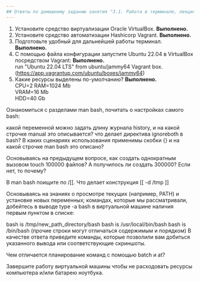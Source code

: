 ```yaml
---
## Ответы по домашнему заданию занятия "3.1. Работа в терминале, лекция 1" 
---
```


1. Установите средство виртуализации Oracle VirtualBox. <strong>Выполнено.</strong>  
2. Установите средство автоматизации Hashicorp Vagrant. <strong>Выполнено.</strong>  
3. Подготовьте удобный для дальнейшей работы терминал. <strong>Выполнено.</strong> 
4. С помощью файла конфигурации запустите Ubuntu 22.04 в VirtualBox посредством Vagrant:  <strong>Выполнено.</strong>  
run "Ubuntu 22.04 LTS"  from ubuntu/jammy64 Vagrant box.(https://app.vagrantup.com/ubuntu/boxes/jammy64)     
5. Какие ресурсы выделены по-умолчанию? <strong>Выполнено.</strong>  
CPU=2 
RAM=1024 Mb  
VRAM=16 Mb  
HDD=40 Gb   


Ознакомиться с разделами man bash, почитать о настройках самого bash:

какой переменной можно задать длину журнала history, и на какой строчке manual это описывается?
что делает директива ignoreboth в bash?
В каких сценариях использования применимы скобки {} и на какой строчке man bash это описано?

Основываясь на предыдущем вопросе, как создать однократным вызовом touch 100000 файлов? А получилось ли создать 300000? Если нет, то почему?

В man bash поищите по /\[\[. Что делает конструкция [[ -d /tmp ]]

Основываясь на знаниях о просмотре текущих (например, PATH) и установке новых переменных; командах, которые мы рассматривали, добейтесь в выводе type -a bash в виртуальной машине наличия первым пунктом в списке:

bash is /tmp/new_path_directory/bash
bash is /usr/local/bin/bash
bash is /bin/bash
(прочие строки могут отличаться содержимым и порядком) В качестве ответа приведите команды, которые позволили вам добиться указанного вывода или соответствующие скриншоты.

Чем отличается планирование команд с помощью batch и at?

Завершите работу виртуальной машины чтобы не расходовать ресурсы компьютера и/или батарею ноутбука.


